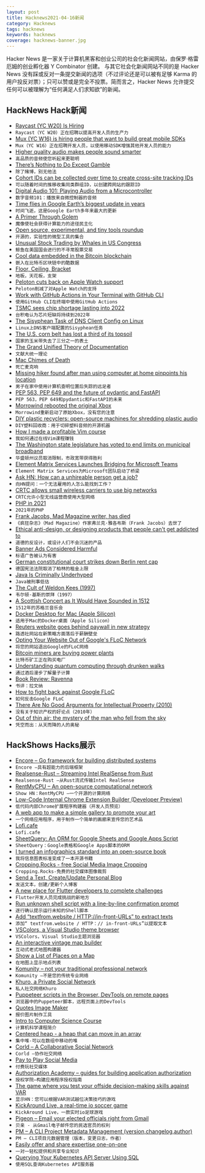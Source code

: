 ```yaml
---
layout: post
title: Hacknews2021-04-16新闻
category: Hacknews
tags: hacknews
keywords: hacknews
coverage: hacknews-banner.jpg
---
```


Hacker News 是一家关于计算机黑客和创业公司的社会化新闻网站，由保罗·格雷厄姆的创业孵化器 Y Combinator 创建。
与其它社会化新闻网站不同的是 Hacker News 没有踩或反对一条提交新闻的选项（不过评论还是可以被有足够 Karma 的用户投反对票）；只可以赞或是完全不投票。简而言之，Hacker News 允许提交任何可以被理解为“任何满足人们求知欲”的新闻。

## HackNews Hack新闻


- [Raycast (YC W20) Is Hiring](https://raycast.com/jobs)
- `Raycast（YC W20）正在招聘以提高开发人员的生产力`
- [Mux (YC W16) is hiring people that want to build great mobile SDKs](https://mux.com/jobs?hnj=mobile)
- `Mux（YC W16）正在招聘开发人员，以使用移动SDK增强其他开发人员的能力`
- [Higher quality audio makes people sound smarter](https://tips.ariyh.com/p/good-sound-quality-smarter)
- `高品质的音频使您听起来更聪明`
- [There’s Nothing to Do Except Gamble](https://nymag.com/intelligencer/2021/04/nft-future-of-money.html)
- `除了赌博，别无他法`
- [Cohort IDs can be collected over time to create cross-site tracking IDs](https://github.com/WICG/floc/issues/100)
- `可以随着时间的推移收集同类群组ID，以创建跨网站的跟踪ID`
- [Digital Audio 101: Playing Audio from a Microcontroller](https://blog.tarkalabs.com/digital-audio-101-playing-audio-from-a-microcontroller-5df1463616c)
- `数字音频101：播放来自微控制器的音频`
- [Time flies in Google Earth’s biggest update in years](https://blog.google/products/earth/timelapse-in-google-earth/)
- `时间飞逝，这是Google Earth多年来最大的更新`
- [A Primer Through Golem](https://blog.golemproject.net/golem-primer/)
- `魔像使社会获得计算能力的途径民主化`
- [Open source, experimental, and tiny tools roundup](https://tinytools.directory/)
- `开源的，实验性的微型工具的集合`
- [Unusual Stock Trading by Whales in US Congress](https://unusualwhales.com/i_am_the_senate)
- `鲸鱼在美国国会进行的不寻常股票交易`
- [Cool data embedded in the Bitcoin blockchain](https://cirosantilli.com/cool-data-embedded-in-the-bitcoin-blockchain)
- `嵌入在比特币区块链中的酷数据`
- [Floor, Ceiling, Bracket](https://www.johndcook.com/blog/2021/04/15/floor-ceiling-bracket/)
- `地板，天花板，支架`
- [Peloton cuts back on Apple Watch support](https://connectthewatts.com/2021/04/14/peloton-cuts-back-on-apple-watch-support/)
- `Peloton削减了对Apple Watch的支持`
- [Work with GitHub Actions in Your Terminal with GitHub CLI](https://github.blog/2021-04-15-work-with-github-actions-in-your-terminal-with-github-cli/)
- `使用GitHub CLI在终端中使用GitHub Actions`
- [TSMC sees chip shortage lasting into 2022](https://www.reuters.com/article/us-tsmc-results-idUSKBN2C20IH)
- `台积电认为芯片短缺将持续到2022年`
- [The Sisyphean Task of DNS Client Config on Linux](https://tailscale.com/blog/sisyphean-dns-client-linux/)
- `Linux上DNS客户端配置的Sisyphean任务`
- [The U.S. corn belt has lost a third of its topsoil](https://www.smithsonianmag.com/science-nature/scientists-say-nations-corn-belt-has-lost-third-its-topsoil-180977485/)
- `国家的玉米带失去了三分之一的表土`
- [The Grand Unified Theory of Documentation](https://diataxis.fr/)
- `文献大统一理论`
- [Mac Chimes of Death](https://512pixels.net/2021/04/mac-chimes-of-death/)
- `死亡麦克响`
- [Missing hiker found after man using computer at home pinpoints his location](https://www.nbclosangeles.com/news/california-news/missing-hiker-mt-waterman-photo-search/2572468/)
- `男子在家中使用计算机查明位置后失踪的远足者`
- [PEP 563, PEP 649 and the future of pydantic and FastAPI](https://github.com/samuelcolvin/pydantic/issues/2678)
- `PEP 563，PEP 649和pydantic和FastAPI的未来`
- [Morrowind rebooted the original Xbox](https://hackaday.com/2021/04/14/morrowind-rebooted-the-original-xbox-without-you-ever-noticing/)
- `Morrowind重新启动了原始Xbox，没有您的注意`
- [DIY plastic recyclers: open-source machines for shredding plastic audio](https://www.bbc.co.uk/programmes/p09ddhz6)
- `DIY塑料回收商：用于切碎塑料音频的开源机器`
- [How I made a profitable Vim course](https://www.slip.so/blog/how-I-made-10k-teaching-vim)
- `我如何通过在线Vim课程赚钱`
- [The Washington state legislature has voted to end limits on municipal broadband](https://arstechnica.com/tech-policy/2021/04/victory-for-municipal-broadband-as-wash-state-lawmakers-end-restrictions/)
- `华盛顿州议员取消限制，市政宽带获得胜利`
- [Element Matrix Services Launches Bridging for Microsoft Teams](https://element.io/blog/ems-launches-bridging-for-microsoft-teams/)
- `Element Matrix Services为Microsoft团队启动了桥梁`
- [Ask HN: How can a unhireable person get a job?](item?id=26825017)
- `向HN提问：一个无法雇用的人怎么能找到工作？`
- [CRTC allows small wireless carriers to use big networks](https://www.canada.ca/en/radio-television-telecommunications/news/2021/04/crtc-puts-measures-in-place-to-spur-more-mobile-wireless-competition-for-canadians.html)
- `CRTC允许小型无线运营商使用大型网络`
- [PHP in 2021](https://stitcher.io/blog/php-in-2021)
- `2021年的PHP`
- [Frank Jacobs, Mad Magazine writer, has died](https://www.nytimes.com/2021/04/14/arts/frank-jacobs-dead.html)
- `《疯狂杂志》（Mad Magazine）作家弗兰克·雅各布斯（Frank Jacobs）去世了`
- [Ethical anti-design, or designing products that people can't get addicted to](https://njms.ca/posts/ethical-anti-design.html)
- `道德的反设计，或设计人们不会沉迷的产品`
- [Banner Ads Considered Harmful](https://www.gwern.net/Ads)
- `标语广告被认为有害`
- [German constitutional court strikes down Berlin rent cap](https://www.politico.eu/article/court-strikes-down-berlin-rent-cap/)
- `德国宪法法院取消了柏林的租金上限`
- [Java Is Criminally Underhyped](https://jackson.sh/posts/2021-04-java-underrated/)
- `Java被刑事低估`
- [The Cult of Weldon Kees (1997)](https://danagioia.com/essays/reviews-and-authors-notes/weldon-kees/the-cult-of-weldon-kees/)
- `韦尔顿·基斯的崇拜（1997）`
- [A Scottish Concert as It Would Have Sounded in 1512](https://hyperallergic.com/636883/experience-a-scottish-concert-as-it-would-have-sounded-in-1512/)
- `1512年的苏格兰音乐会`
- [Docker Desktop for Mac (Apple Silicon)](https://www.docker.com/blog/released-docker-desktop-for-mac-apple-silicon/)
- `适用于Mac的Docker桌面（Apple Silicon）`
- [Reuters website goes behind paywall in new strategy](https://www.reuters.com/business/reuters-website-goes-behind-paywall-new-strategy-2021-04-15/)
- `路透社网站在新策略方面落后于薪酬壁垒`
- [Opting Your Website Out of Google's FLoC Network](https://paramdeo.com/blog/opting-your-website-out-of-googles-floc-network)
- `将您的网站退出Google的FLoC网络`
- [Bitcoin miners are buying power plants](https://www.nysfocus.com/2021/04/13/new-york-bitcoin-mining-threat/)
- `比特币矿工正在购买电厂`
- [Understanding quantum computing through drunken walks](https://stackoverflow.blog/2021/04/14/understanding-quantum-computing-through-drunken-walks/)
- `通过酒后漫步了解量子计算`
- [Book Review: Ravenna](https://newhumanist.org.uk/articles/5786/book-review-ravenna)
- `书评：拉文纳`
- [How to fight back against Google FLoC](https://plausible.io/blog/google-floc)
- `如何反击Google FLoC`
- [There Are No Good Arguments for Intellectual Property (2010)](http://c4sif.org/2010/12/there-are-no-good-arguments-for-intellectual-property/)
- `没有关于知识产权的好论点（2010年）`
- [Out of thin air: the mystery of the man who fell from the sky](https://www.theguardian.com/world/2021/apr/15/man-who-fell-from-the-sky-airplane-stowaway-kenya-london)
- `凭空而出：从天而降的人的奥秘`


## HackShows Hacks展示

- [ Encore – Go framework for building distributed systems](https://github.com/encoredev/encore)
- `Encore –具有超能力的后端框架`
- [ Realsense-Rust – Streaming Intel RealSense from Rust](https://gitlab.com/tangram-vision-oss/realsense-rust)
- `Realsense-Rust –从Rust流式传输Intel RealSense`
- [ RentMyCPU – An open-source computational network](https://github.com/franklbt/RentMyCPU)
- `Show HN：RentMyCPU –一个开源的计算网络`
- [ Low-Code Internal Chrome Extension Builder (Developer Preview)](https://www.extension.dev)
- `低代码内部Chrome扩展程序构建器（开发人员预览）`
- [ A web app to make a simple gallery to promote your art](https://museobit.com)
- `一个网络应用程序，用于制作一个简单的画廊来宣传您的艺术品`
- [ Lofi.cafe](https://lofi.cafe)
- `Lofi.cafe`
- [ SheetQuery: An ORM for Google Sheets and Google Apps Script](https://www.budgetsheet.net/articles/sheetquery)
- `SheetQuery：Google表格和Google Apps脚本的ORM`
- [ I turned an infographics standard into an open-source book](https://antonz.org/dataviz-guide/)
- `我将信息图表标准变成了一本开源书籍`
- [ Cropping.Rocks - free Social Media Image Cropping](https://cropping.rocks)
- `Cropping.Rocks-免费的社交媒体图像裁剪`
- [ Send a Text, Create/Update Personal Blog](https://textpost.me)
- `发送文本，创建/更新个人博客`
- [ A new place for Flutter developers to complete challenges](https://flutterchallenge.dev)
- `Flutter开发人员完成挑战的新地方`
- [ Run unknown shell script with a line-by-line confirmation prompt](https://gist.github.com/wlib/093f8b8f670016813073a4c4f8b28e81)
- `逐行确认提示运行未知的Shell脚本`
- [ Add “textfrom.website / HTTP://in-front-URLs” to extract texts](https://textfrom.website/)
- `添加“ textfrom.website / HTTP：// in-front-URLs”以提取文本`
- [ VSColors, a Visual Studio theme browser](https://www.vscolors.com/)
- `VSColors，Visual Studio主题浏览器`
- [ An interactive vintage map builder](https://vintagemap.app/)
- `互动式老式地图构建器`
- [ Show a List of Places on a Map](https://htmltogeo.vercel.app)
- `在地图上显示地点列表`
- [ Komunity – not your traditional professional network](https://komunity.io)
- `Komunity –不是您的传统专业网络`
- [ Khuro, a Private Social Network](https://apps.apple.com/us/app/khuro/id1554194043)
- `私人社交网络Khuro`
- [ Puppeteer scripts in the Browser, DevTools on remote pages](https://pptrconsole.com?a)
- `浏览器中的Puppeteer脚本，远程页面上的DevTools`
- [ Quotes Image Maker](https://quotescover.com)
- `报价图片制作工具`
- [ Intro to Computer Science Course](https://www.makeschool.com/mediabook/course/cs-1-0/the-adventure-begins/the-adventure-begins/)
- `计算机科学课程简介`
- [ Centered heap - a heap that can move in an array](https://github.com/scooby/centered-heap)
- `集中堆-可以在数组中移动的堆`
- [ Corld – A Collaborative Social Network](https://apps.apple.com/app/corld-a-modern-social-network/id1527388325)
- `Corld –协作社交网络`
- [ Pay to Play Social Media](http://niceplace.network)
- `付费玩社交媒体`
- [ Authorization Academy – guides for building application authorization](https://www.osohq.com/developers/authorization-academy)
- `授权学院–构建应用程序授权指南`
- [ The game where you test your offside decision-making skills against VAR](https://offsideornot.com/)
- `显示HN：您可以根据VAR测试越位决策技巧的游戏`
- [ KickAround Live, a real-time io soccer game](https://mirafungames.com/multi)
- `KickAround Live，一款实时io足球游戏`
- [ Pigeon – Email your elected officials right from Gmail](https://onassar.github.io/extensions/pigeon/)
- `贝亲 - 从Gmail电子邮件您的民选官员的权利`
- [ PM – A CLI Project Metadata Management (version,changelog,author)](https://github.com/josehbez/pm)
- `PM – CLI项目元数据管理（版本，变更日志，作者）`
- [ Easily offer and share expertise one-on-one](https://beunstuck.me/unstuck-launch/)
- `一对一轻松提供和共享专业知识`
- [ Querying Your Kubernetes API Server Using SQL](https://github.com/Dentrax/kubesql)
- `使用SQL查询Kubernetes API服务器`

